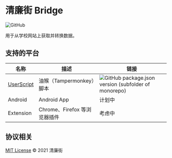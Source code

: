 # 清廉街 Bridge

![GitHub](https://img.shields.io/github/license/QingLianJie/Bridge)

用于从学校网站上获取并转换数据。

## 支持的平台

| 名称                                      | 描述                         | 链接                                                                                                                                                                                      |
| ----------------------------------------- | ---------------------------- | ----------------------------------------------------------------------------------------------------------------------------------------------------------------------------------------- |
| [UserScript](packages/adapter-userscript) | 油猴（Tampermonkey）脚本     | ![GitHub package.json version (subfolder of monorepo)](https://img.shields.io/github/package-json/v/QingLianJie/Bridge?filename=packages%2Fadapter-gm%2Fpackage.json&label=Greasy%20Fork) |
| Android                                   | Android App                  | 计划中                                                                                                                                                                                    |
| Extension                                 | Chrome、Firefox 等浏览器插件 | 考虑中                                                                                                                                                                                    |

## 协议相关

[MIT License](./LICENSE) © 2021 清廉街
